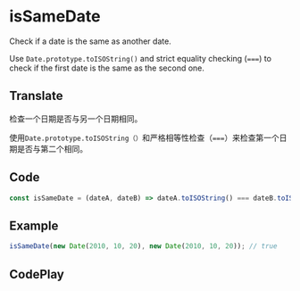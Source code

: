 # isSameDate

Check if a date is the same as another date.

Use `Date.prototype.toISOString()` and strict equality checking (`===`) to check if the first date is the same as the second one.

## Translate

检查一个日期是否与另一个日期相同。

使用`Date.prototype.toISOString（）`和严格相等性检查（`===`）来检查第一个日期是否与第二个相同。

## Code

```js
const isSameDate = (dateA, dateB) => dateA.toISOString() === dateB.toISOString();
```

## Example

```js
isSameDate(new Date(2010, 10, 20), new Date(2010, 10, 20)); // true
```

## CodePlay

<template>
  <code-play codeplay-id="" />
</template>
